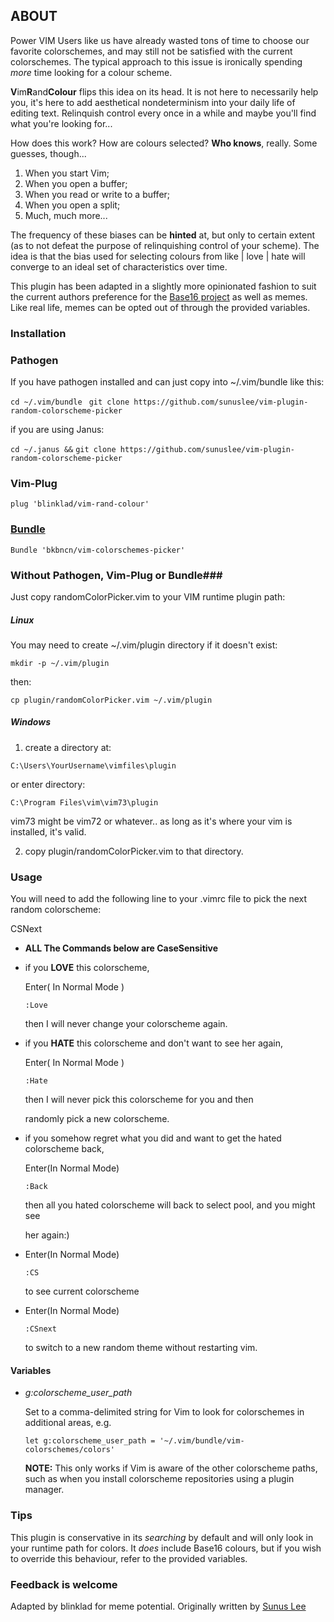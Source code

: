 

## ABOUT ##

Power VIM Users like us have already wasted tons of time to choose our favorite colorschemes, and may still not be satisfied with the current colorschemes. The typical approach to this issue is ironically spending _more_ time looking for a colour scheme.

**V**im**R**and**Colour** flips this idea on its head. It is not here to necessarily help you, it's here to add aesthetical nondeterminism  into your daily life of editing text. 
Relinquish control every once in a while and maybe you'll find what you're looking for...


How does this work? How are colours selected?
__Who knows__, really. Some guesses, though...
1. When you start Vim;
2. When you open a buffer;
3. When you read or write to a buffer;
4. When you open a split;
5. Much, much more...

The frequency of these biases can be __hinted__ at, but only to certain extent (as to not defeat the purpose of relinquishing control of your scheme). The idea is that the bias used for selecting colours from like | love | hate will converge to an ideal set of characteristics over time.

This plugin has been adapted in a slightly more opinionated fashion to suit the current authors preference for the [Base16 project](https://github.com/chriskempson/base16) as well as memes. 
Like real life, memes can be opted out of through the provided variables. 


### Installation ###


### Pathogen 
If you have pathogen installed and can just copy into ~/.vim/bundle like this:

```cd ~/.vim/bundle ```
``` git clone https://github.com/sunuslee/vim-plugin-random-colorscheme-picker ```

if you are using Janus:

``` cd ~/.janus && ```
```git clone https://github.com/sunuslee/vim-plugin-random-colorscheme-picker ```


### Vim-Plug

```plug 'blinklad/vim-rand-colour' ```

### [Bundle](https://github.com/gmarik/vundle)
```Bundle 'bkbncn/vim-colorschemes-picker'```


### Without Pathogen, Vim-Plug or Bundle###
Just copy randomColorPicker.vim to your VIM runtime plugin path:


##### Linux #####

You may need to create ~/.vim/plugin directory if it doesn't exist:

```mkdir -p ~/.vim/plugin```

then:

```cp plugin/randomColorPicker.vim ~/.vim/plugin```

##### Windows #####

1. create a directory at:

 ```C:\Users\YourUsername\vimfiles\plugin```

 or enter directory:

 ```C:\Program Files\vim\vim73\plugin```

 vim73 might be vim72 or whatever.. as long as it's where your vim is installed, it's valid.

2. copy plugin/randomColorPicker.vim to that directory.

### Usage ###
You will need to add the following line to your .vimrc file to pick the
next random colorscheme:

CSNext


* __ALL The Commands below are CaseSensitive__

* if you  __LOVE__  this colorscheme,

  Enter( In Normal Mode )

  `:Love`

  then I will never change your colorscheme again.

* if you __HATE__ this colorscheme and don't want to see her again,

  Enter( In Normal Mode )

  `:Hate`

  then I will never pick this colorscheme for you and then

  randomly pick a new colorscheme.

* if you somehow regret what you did and want to get the hated colorscheme back,

  Enter(In  Normal Mode)

  `:Back`

  then all you hated colorscheme will back to select pool, and you might see

  her again:)

* Enter(In Normal Mode)

  `:CS`

  to see current colorscheme

* Enter(In Normal Mode)

  `:CSnext`

  to switch to a new random theme without restarting vim.

#### Variables ####
* *g:colorscheme_user_path*

  Set to a comma-delimited string for Vim to look for colorschemes in additional areas, e.g.

  ```
  let g:colorscheme_user_path = '~/.vim/bundle/vim-colorschemes/colors'
  ```

  **NOTE:** This only works if Vim is aware of the other colorscheme paths, such as when you install colorscheme repositories using a plugin manager.

### Tips ###
This plugin is conservative in its _searching_ by default and will only look in your runtime path for colors. 
It _does_ include Base16 colours, but if you wish to override this behaviour, refer to the provided variables.

### Feedback is welcome
Adapted by blinklad for meme potential. Originally written by [Sunus Lee](mailto:sunus.the.dev@gmail.com)

